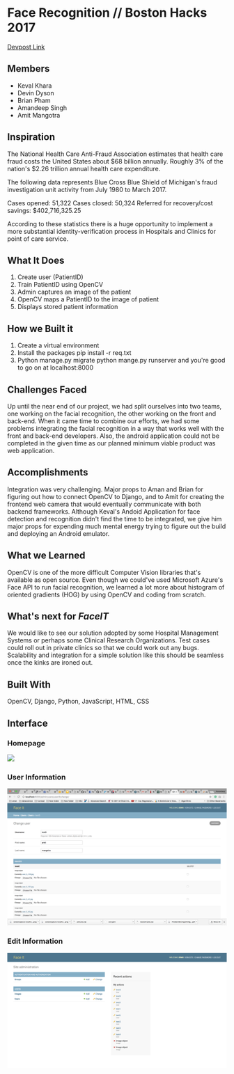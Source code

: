# Face Recognition // Boston Hacks 2017 
[Devpost Link](https://devpost.com/software/verafai#updates)

## Members

* Keval Khara
* Devin Dyson
* Brian Pham
* Amandeep Singh
* Amit Mangotra

## Inspiration

The National Health Care Anti-Fraud Association estimates that health care fraud costs the United States about $68 billion annually. Roughly 3% of the nation's $2.26 trillion annual health care expenditure.

The following data represents Blue Cross Blue Shield of Michigan's fraud investigation unit activity from July 1980 to March 2017.

Cases opened: 51,322 Cases closed: 50,324 Referred for recovery/cost savings: $402,716,325.25

According to these statistics there is a huge opportunity to implement a more substantial identity-verification process in Hospitals and Clinics for point of care service.

## What It Does

1. Create user (PatientID)
2. Train PatientID using OpenCV
3. Admin captures an image of the patient
4. OpenCV maps a PatientID to the image of patient
5. Displays stored patient information

## How we Built it

1. Create a virtual environment
2. Install the packages pip install -r req.txt
3. Python manage.py migrate python mange.py runserver and you're good to go on at localhost:8000

## Challenges Faced

Up until the near end of our project, we had split ourselves into two teams, one working on the facial recognition, the other working on the front and back-end. When it came time to combine our efforts, we had some problems integrating the facial recognition in a way that works well with the front and back-end developers. Also, the android application could not be completed in the given time as our planned minimum viable product was web application.

## Accomplishments 

Integration was very challenging. Major props to Aman and Brian for figuring out how to connect OpenCV to Django, and to Amit for creating the frontend web camera that would eventually communicate with both backend frameworks. Although Keval's Andoid Application for face detection and recognition didn't find the time to be integrated, we give him major props for expending much mental energy trying to figure out the build and deploying an Android emulator.

## What we Learned

OpenCV is one of the more difficult Computer Vision libraries that's available as open source. Even though we could've used Microsoft Azure's Face API to run facial recognition, we learned a lot more about histogram of oriented gradients (HOG) by using OpenCV and coding from scratch.

## What's next for *FaceIT*

We would like to see our solution adopted by some Hospital Management Systems or perhaps some Clinical Research Organizations. Test cases could roll out in private clinics so that we could work out any bugs. Scalability and integration for a simple solution like this should be seamless once the kinks are ironed out.

## Built With

OpenCV, Django, Python, JavaScript, HTML, CSS

## Interface

### Homepage
![](Homepage.png)

### User Information
![](UserInfo.png)

### Edit Information
![](EditInfo.png)
